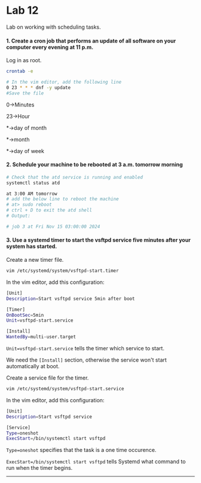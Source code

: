 # Lab 12

Lab on working with scheduling tasks.

#### 1. Create a cron job that performs an update of all software on your computer every evening at 11 p.m.

Log in as root.

```bash
crontab -e

# In the vim editor, add the following line
0 23 * * * dnf -y update
#Save the file
```

0->Minutes

23->Hour

*->day of month

*->month

*->day of week

#### 2. Schedule your machine to be rebooted at 3 a.m. tomorrow morning

```bash
# Check that the atd service is running and enabled
systemctl status atd

at 3:00 AM tomorrow
# add the below line to reboot the machine
# at> sudo reboot
# ctrl + D to exit the atd shell
# Output: 

# job 3 at Fri Nov 15 03:00:00 2024
```

#### 3. Use a systemd timer to start the vsftpd service five minutes after your system has started.

Create a new timer file.

```bash
vim /etc/systemd/system/vsftpd-start.timer
```

In the vim editor, add this configuration: 

```bash
[Unit]
Description=Start vsftpd service 5min after boot

[Timer]
OnBootSec=5min
Unit=vsftpd-start.service

[Install]
WantedBy=multi-user.target
```
`Unit=vsftpd-start.service` tells the timer which service to start.

We need the `[Install]` section, otherwise the service won't start automatically at boot.

Create a service file for the timer. 

```bash
vim /etc/systemd/system/vsftpd-start.service
```

In the vim editor, add this configuration: 

```bash
[Unit]
Description=Start vsftpd service 

[Service] 
Type=oneshot
ExecStart=/bin/systemctl start vsftpd
```

`Type=oneshot` specifies that the task is a one time occurence.

`ExecStart=/bin/systemctl start vsftpd` tells Systemd what command to run when the timer begins. 

---